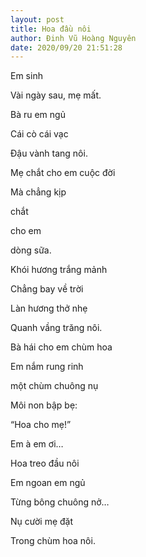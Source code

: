 ```yaml
---
layout: post
title: Hoa đầu nôi
author: Đinh Vũ Hoàng Nguyên
date: 2020/09/20 21:51:28
---
```


Em sinh

Vài ngày sau, mẹ mất.

Bà ru em ngủ

Cái cò cái vạc

Đậu vành tang nôi.

Mẹ chắt cho em cuộc đời

Mà chẳng kịp

chắt

cho em

dòng sữa.

Khói hương trắng mảnh

Chẳng bay về trời

Làn hương thở nhẹ

Quanh vầng trăng nôi.

Bà hái cho em chùm hoa

Em nắm rung rinh

một chùm chuông nụ

Môi non bập bẹ:

“Hoa cho mẹ!”

Em à em ơi…

Hoa treo đầu nôi

Em ngoan em ngủ

Từng bông chuông nở…

Nụ cười mẹ đặt

Trong chùm hoa nôi.